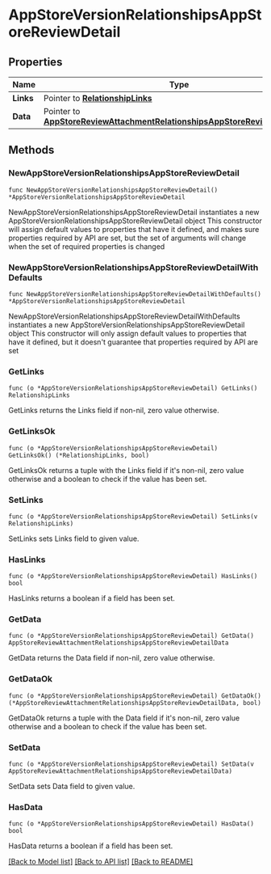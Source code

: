 # AppStoreVersionRelationshipsAppStoreReviewDetail

## Properties

Name | Type | Description | Notes
------------ | ------------- | ------------- | -------------
**Links** | Pointer to [**RelationshipLinks**](RelationshipLinks.md) |  | [optional] 
**Data** | Pointer to [**AppStoreReviewAttachmentRelationshipsAppStoreReviewDetailData**](AppStoreReviewAttachmentRelationshipsAppStoreReviewDetailData.md) |  | [optional] 

## Methods

### NewAppStoreVersionRelationshipsAppStoreReviewDetail

`func NewAppStoreVersionRelationshipsAppStoreReviewDetail() *AppStoreVersionRelationshipsAppStoreReviewDetail`

NewAppStoreVersionRelationshipsAppStoreReviewDetail instantiates a new AppStoreVersionRelationshipsAppStoreReviewDetail object
This constructor will assign default values to properties that have it defined,
and makes sure properties required by API are set, but the set of arguments
will change when the set of required properties is changed

### NewAppStoreVersionRelationshipsAppStoreReviewDetailWithDefaults

`func NewAppStoreVersionRelationshipsAppStoreReviewDetailWithDefaults() *AppStoreVersionRelationshipsAppStoreReviewDetail`

NewAppStoreVersionRelationshipsAppStoreReviewDetailWithDefaults instantiates a new AppStoreVersionRelationshipsAppStoreReviewDetail object
This constructor will only assign default values to properties that have it defined,
but it doesn't guarantee that properties required by API are set

### GetLinks

`func (o *AppStoreVersionRelationshipsAppStoreReviewDetail) GetLinks() RelationshipLinks`

GetLinks returns the Links field if non-nil, zero value otherwise.

### GetLinksOk

`func (o *AppStoreVersionRelationshipsAppStoreReviewDetail) GetLinksOk() (*RelationshipLinks, bool)`

GetLinksOk returns a tuple with the Links field if it's non-nil, zero value otherwise
and a boolean to check if the value has been set.

### SetLinks

`func (o *AppStoreVersionRelationshipsAppStoreReviewDetail) SetLinks(v RelationshipLinks)`

SetLinks sets Links field to given value.

### HasLinks

`func (o *AppStoreVersionRelationshipsAppStoreReviewDetail) HasLinks() bool`

HasLinks returns a boolean if a field has been set.

### GetData

`func (o *AppStoreVersionRelationshipsAppStoreReviewDetail) GetData() AppStoreReviewAttachmentRelationshipsAppStoreReviewDetailData`

GetData returns the Data field if non-nil, zero value otherwise.

### GetDataOk

`func (o *AppStoreVersionRelationshipsAppStoreReviewDetail) GetDataOk() (*AppStoreReviewAttachmentRelationshipsAppStoreReviewDetailData, bool)`

GetDataOk returns a tuple with the Data field if it's non-nil, zero value otherwise
and a boolean to check if the value has been set.

### SetData

`func (o *AppStoreVersionRelationshipsAppStoreReviewDetail) SetData(v AppStoreReviewAttachmentRelationshipsAppStoreReviewDetailData)`

SetData sets Data field to given value.

### HasData

`func (o *AppStoreVersionRelationshipsAppStoreReviewDetail) HasData() bool`

HasData returns a boolean if a field has been set.


[[Back to Model list]](../README.md#documentation-for-models) [[Back to API list]](../README.md#documentation-for-api-endpoints) [[Back to README]](../README.md)


